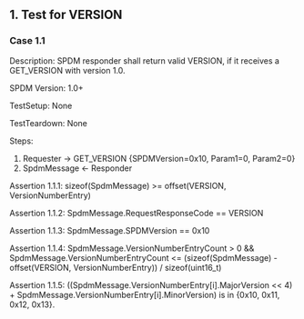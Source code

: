 ## 1. Test for VERSION

### Case 1.1

Description: SPDM responder shall return valid VERSION, if it receives a GET_VERSION with version 1.0.

SPDM Version: 1.0+

TestSetup: None

TestTeardown: None

Steps:
1. Requester -> GET_VERSION {SPDMVersion=0x10, Param1=0, Param2=0}
2. SpdmMessage <- Responder

Assertion 1.1.1:
    sizeof(SpdmMessage) >= offset(VERSION, VersionNumberEntry)

Assertion 1.1.2:
    SpdmMessage.RequestResponseCode == VERSION

Assertion 1.1.3:
    SpdmMessage.SPDMVersion == 0x10

Assertion 1.1.4:
    SpdmMessage.VersionNumberEntryCount > 0 &&
    SpdmMessage.VersionNumberEntryCount <= (sizeof(SpdmMessage) - offset(VERSION, VersionNumberEntry)) / sizeof(uint16_t)

Assertion 1.1.5:
    ((SpdmMessage.VersionNumberEntry[i].MajorVersion << 4) + SpdmMessage.VersionNumberEntry[i].MinorVersion) is in {0x10, 0x11, 0x12, 0x13}.


